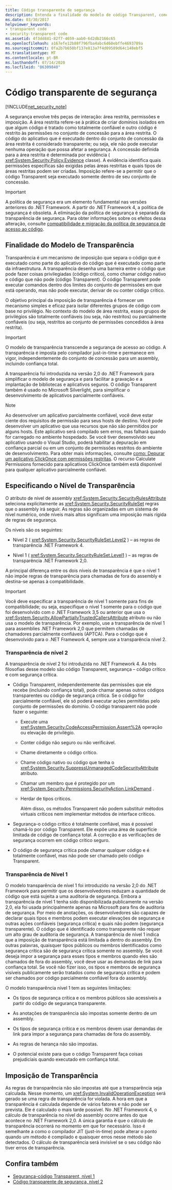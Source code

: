 ```yaml
---
title: Código transparente de segurança
description: Entenda a finalidade do modelo de código Transparent, como especificar o nível de transparência e a imposição de transparência em segurança.
ms.date: 03/30/2017
helpviewer_keywords:
- transparent code
- security-transparent code
ms.assetid: 4f3dd841-82f7-4659-aab0-6d2db2166c65
ms.openlocfilehash: a167efe12b88f796fba4abc6d60ebffe4693709a
ms.sourcegitcommit: 0fa2b7b658bf137e813a7f4d09589d64c148ebf5
ms.translationtype: MT
ms.contentlocale: pt-BR
ms.lasthandoff: 07/14/2020
ms.locfileid: "86309840"
---
```

# <a name="security-transparent-code"></a>Código transparente de segurança

[!INCLUDE[net_security_note](../../../includes/net-security-note-md.md)]

A segurança envolve três peças de interação: área restrita, permissões e imposição. A área restrita refere-se à prática de criar domínios isolados em que algum código é tratado como totalmente confiável e outro código é restrito às permissões no conjunto de concessão para a área restrita. O código do aplicativo que é executado dentro do conjunto de concessão da área restrita é considerado transparente; ou seja, ele não pode executar nenhuma operação que possa afetar a segurança. A concessão definida para a área restrita é determinada por evidência ( <xref:System.Security.Policy.Evidence> classe). A evidência identifica quais permissões específicas são exigidas pelas áreas restritas e quais tipos de áreas restritas podem ser criadas. Imposição refere-se a permitir que o código Transparent seja executado somente dentro de seu conjunto de concessão.

> [!IMPORTANT]
> A política de segurança era um elemento fundamental nas versões anteriores do .NET Framework. A partir do .NET Framework 4, a política de segurança é obsoleta. A eliminação da política de segurança é separada da transparência de segurança. Para obter informações sobre os efeitos dessa alteração, consulte [compatibilidade e migração da política de segurança de acesso ao código](code-access-security-policy-compatibility-and-migration.md).

## <a name="purpose-of-the-transparency-model"></a>Finalidade do Modelo de Transparência

Transparência é um mecanismo de imposição que separa o código que é executado como parte do aplicativo do código que é executado como parte da infraestrutura. A transparência desenha uma barreira entre o código que pode fazer coisas privilegiadas (código crítico), como chamar código nativo e código que não pode (código Transparent). O código Transparent pode executar comandos dentro dos limites do conjunto de permissões em que está operando, mas não pode executar, derivar de ou conter código crítico.

O objetivo principal da imposição de transparência é fornecer um mecanismo simples e eficaz para isolar diferentes grupos de código com base no privilégio. No contexto do modelo de área restrita, esses grupos de privilégios são totalmente confiáveis (ou seja, não restritos) ou parcialmente confiáveis (ou seja, restritos ao conjunto de permissões concedidos à área restrita).

> [!IMPORTANT]
> O modelo de transparência transcende a segurança de acesso ao código. A transparência é imposta pelo compilador just-in-time e permanece em vigor, independentemente do conjunto de concessão para um assembly, incluindo confiança total.

A transparência foi introduzida na versão 2,0 do .NET Framework para simplificar o modelo de segurança e para facilitar a gravação e a implantação de bibliotecas e aplicativos seguros. O código Transparent também é usado no Microsoft Silverlight, para simplificar o desenvolvimento de aplicativos parcialmente confiáveis.

> [!NOTE]
> Ao desenvolver um aplicativo parcialmente confiável, você deve estar ciente dos requisitos de permissão para seus hosts de destino. Você pode desenvolver um aplicativo que usa recursos que não são permitidos por alguns hosts. Este aplicativo será compilado sem erros, mas falhará quando for carregado no ambiente hospedado. Se você tiver desenvolvido seu aplicativo usando o Visual Studio, poderá habilitar a depuração em confiança parcial ou em um conjunto de permissões restritos do ambiente de desenvolvimento. Para obter mais informações, consulte [como: Depurar um aplicativo ClickOnce com permissões restritas](/visualstudio/deployment/how-to-debug-a-clickonce-application-with-restricted-permissions). O recurso Calculate Permissions fornecido para aplicativos ClickOnce também está disponível para qualquer aplicativo parcialmente confiável.

## <a name="specifying-the-transparency-level"></a>Especificando o Nível de Transparência

O atributo de nível de assembly <xref:System.Security.SecurityRulesAttribute> seleciona explicitamente as <xref:System.Security.SecurityRuleSet> regras que o assembly irá seguir. As regras são organizadas em um sistema de nível numérico, onde níveis mais altos significam uma imposição mais rígida de regras de segurança.

Os níveis são os seguintes:

- Nível 2 ( <xref:System.Security.SecurityRuleSet.Level2> ) – as regras de transparência .NET Framework 4.

- Nível 1 ( <xref:System.Security.SecurityRuleSet.Level1> ) – as regras de transparência .NET Framework 2,0.

A principal diferença entre os dois níveis de transparência é que o nível 1 não impõe regras de transparência para chamadas de fora do assembly e destina-se apenas à compatibilidade.

> [!IMPORTANT]
> Você deve especificar a transparência de nível 1 somente para fins de compatibilidade; ou seja, especifique o nível 1 somente para o código que foi desenvolvido com o .NET Framework 3,5 ou anterior que usa o <xref:System.Security.AllowPartiallyTrustedCallersAttribute> atributo ou não usa o modelo de transparência. Por exemplo, use a transparência de nível 1 para assemblies .NET Framework 2,0 que permitem chamadas de chamadores parcialmente confiáveis (APTCA). Para o código que é desenvolvido para o .NET Framework 4, sempre use a transparência nível 2.

### <a name="level-2-transparency"></a>Transparência de nível 2

A transparência de nível 2 foi introduzida no .NET Framework 4. As três filosofias desse modelo são código Transparent, segurança – código crítico e com segurança crítica.

- Código Transparent, independentemente das permissões que ele recebe (incluindo confiança total), pode chamar apenas outros códigos transparentes ou código de segurança crítica. Se o código for parcialmente confiável, ele só poderá executar ações permitidas pelo conjunto de permissões do domínio. O código transparent não pode fazer o seguinte:

  - Execute uma <xref:System.Security.CodeAccessPermission.Assert%2A> operação ou elevação de privilégio.

  - Conter código não seguro ou não verificável.

  - Chame diretamente o código crítico.

  - Chame código nativo ou código que tenha o <xref:System.Security.SuppressUnmanagedCodeSecurityAttribute> atributo.

  - Chamar um membro que é protegido por um <xref:System.Security.Permissions.SecurityAction.LinkDemand> .

  - Herdar de tipos críticos.

    Além disso, os métodos Transparent não podem substituir métodos virtuais críticos nem implementar métodos de interface críticos.

- Segurança-o código crítico é totalmente confiável, mas é possível chamá-lo por código Transparent. Ele expõe uma área de superfície limitada de código de confiança total. A correção e as verificações de segurança ocorrem em código crítico seguro.

- O código de segurança crítica pode chamar qualquer código e é totalmente confiável, mas não pode ser chamado pelo código Transparent.

### <a name="level-1-transparency"></a>Transparência de Nível 1

O modelo transparência de nível 1 foi introduzido na versão 2,0 do .NET Framework para permitir que os desenvolvedores reduzam a quantidade de código que está sujeita a uma auditoria de segurança. Embora a transparência de nível 1 tenha sido disponibilizada publicamente na versão 2,0, ela foi usada principalmente apenas na Microsoft para fins de auditoria de segurança. Por meio de anotações, os desenvolvedores são capazes de declarar quais tipos e membros podem executar elevações de segurança e outras ações confiáveis (segurança crítica) e quais não podem (segurança transparente). O código que é identificado como transparente não requer um alto grau de auditoria de segurança. A transparência de nível 1 indica que a imposição de transparência está limitada a dentro do assembly. Em outras palavras, quaisquer tipos públicos ou membros identificados como segurança crítica são de segurança crítica somente no assembly. Se você deseja impor a segurança para esses tipos e membros quando eles são chamados de fora do assembly, você deve usar as demandas de link para confiança total. Se você não fizer isso, os tipos e membros de segurança visíveis publicamente serão tratados como de segurança crítica e podem ser chamados por código parcialmente confiável fora do assembly.

O modelo transparência nível 1 tem as seguintes limitações:

- Os tipos de segurança crítica e os membros públicos são acessíveis a partir do código de segurança transparente.

- As anotações de transparência são impostas somente dentro de um assembly.

- Os tipos de segurança crítica e os membros devem usar demandas de link para impor a segurança para chamadas de fora do assembly.

- As regras de herança não são impostas.

- O potencial existe para que o código Transparent faça coisas prejudiciais quando executado em confiança total.

## <a name="transparency-enforcement"></a>Imposição de Transparência

As regras de transparência não são impostas até que a transparência seja calculada. Nesse momento, um <xref:System.InvalidOperationException> será gerado se uma regra de transparência for violada. A hora em que a transparência é calculada depende de vários fatores e não pode ser prevista. Ele é calculado o mais tarde possível. No .NET Framework 4, o cálculo de transparência no nível do assembly ocorre antes do que acontece no .NET Framework 2,0. A única garantia é que o cálculo de transparência ocorrerá no momento em que for necessário. Isso é semelhante a como o compilador JIT (just-in-time) pode alterar o ponto quando um método é compilado e quaisquer erros nesse método são detectados. O cálculo de transparência será invisível se o seu código não tiver erros de transparência.

## <a name="see-also"></a>Confira também

- [Segurança-código Transparent, nível 1](security-transparent-code-level-1.md)
- [Código transparente de segurança, nível 2](security-transparent-code-level-2.md)

